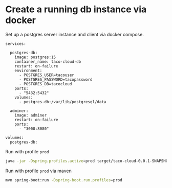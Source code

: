 # Create a running db instance via docker

Set up a postgres server instance and client via docker compose.

```shell
services:

  postgres-db:
    image: postgres:15
    container_name: taco-cloud-db
    restart: on-failure
    environment:
      - POSTGRES_USER=tacouser
      - POSTGRES_PASSWORD=tacopassword
      - POSTGRES_DB=tacocloud
    ports:
      - "5432:5432"
    volumes:
      - postgres-db:/var/lib/postgresql/data

  adminer:
    image: adminer
    restart: on-failure
    ports:
      - "3000:8080"

volumes:
  postgres-db:

```

Run with profile `prod`

```bash
java -jar -Dspring.profiles.active=prod target/taco-cloud-0.0.1-SNAPSHOT.jar
```

Run with profile `prod` via maven

```bash
mvn spring-boot:run -Dspring-boot.run.profiles=prod
```
